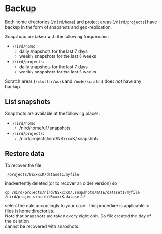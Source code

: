 # Backup

Both home directories (`/nird/home`) and project areas (`/nird/projects`) have
backup in the form of snapshots and geo-replication.

Snapshots are taken with the following frequencies:
* `/nird/home`: 
  - daily snapshots for the last 7 days
  - weekly snapshots for the last 6 weeks
* `/nird/projects`:
  - daily snapshots for the last 7 days
  - weekly snapshots for the last 6 weeks

Scratch areas (`/cluster/work` and `/node/scratch`) does *not* have any backup.

## List snapshots

Snapshots are available at the following places:
* `/nird/home`: 
  - /nird/home/u1/.snapshots
* `/nird/projects`:
  - /nird/projects/nird/NSxxxxK/.snapshots

## Restore data

To recover the file 

     /projects/NSxxxxK/dataset1/myfile

inadvertently deleted (or to recover an older version) do

    cp /nird/projects/nird/NSxxxxK/.snapshots/DATE/dataset1/myfile /nird/projects/nird/NSxxxxK/dataset1/
    
select the date accordingly to your case.
This procedure is applicable to files in home directories.      
Note that snapshots are taken every night only. So file created the day of the deletion   
cannot be recovered with snapshots.

